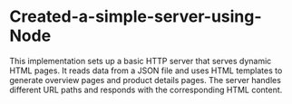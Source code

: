 # Created-a-simple-server-using-Node
This implementation sets up a basic HTTP server that serves dynamic HTML pages. It reads data from a JSON file and uses HTML templates to generate overview pages and product details pages. The server handles different URL paths and responds with the corresponding HTML content.
